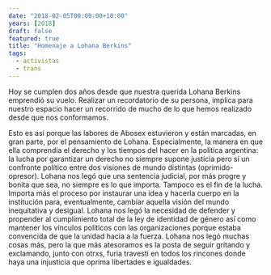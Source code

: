 ```yaml
---
date: "2018-02-05T00:00:00+10:00"
years: [2018]
draft: false
featured: true
title: "Homenaje a Lohana Berkins"
tags: 
  - activistas
  - trans
---
```


Hoy se cumplen dos años desde que nuestra querida Lohana Berkins emprendió su vuelo. Realizar un recordatorio de su persona, implica para nuestro espacio hacer un recorrido de mucho de lo que hemos realizado desde que nos conformamos. 

Esto es así porque las labores de Abosex estuvieron y están marcadas, en gran parte, por el pensamiento de Lohana. Especialmente, la manera en que ella comprendía el derecho y los tiempos del hacer en la política argentina: la lucha por garantizar un derecho no siempre supone justicia pero sí un confronte político entre dos visiones de mundo distintas (oprimido-opresor). Lohana nos legó que una sentencia judicial, por más progre y bonita que sea, no siempre es lo que importa. Tampoco es el fin de la lucha. Importa más el proceso por instaurar una idea y hacerla cuerpo en la institución para, eventualmente, cambiar aquella visión del mundo inequitativa y desigual. Lohana nos legó la necesidad de defender y propender al cumplimiento total de la ley de identidad de género así como mantener los vínculos políticos con las organizaciones porque estaba convencida de que la unidad hacia a la fuerza. Lohana nos legó muchas cosas más, pero la que más atesoramos es la posta de seguir gritando y exclamando, junto con otrxs, furia travesti en todos los rincones donde haya una injusticia que oprima libertades e igualdades.